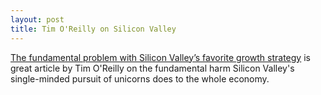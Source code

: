 ```yaml
---
layout: post
title: Tim O'Reilly on Silicon Valley
---
```


[The fundamental problem with Silicon Valley’s favorite growth strategy](https://qz.com/1540608/the-problem-with-silicon-valleys-obsession-with-blitzscaling-growth/)
is great article by Tim O'Reilly on the fundamental harm Silicon Valley's
single-minded pursuit of unicorns does to the whole economy.

<a href="https://brid.gy/publish/twitter"></a>
